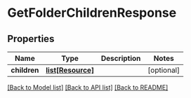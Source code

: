 # GetFolderChildrenResponse

## Properties
Name | Type | Description | Notes
------------ | ------------- | ------------- | -------------
**children** | [**list[Resource]**](Resource.md) |  | [optional] 

[[Back to Model list]](../README.md#documentation-for-models) [[Back to API list]](../README.md#documentation-for-api-endpoints) [[Back to README]](../README.md)


